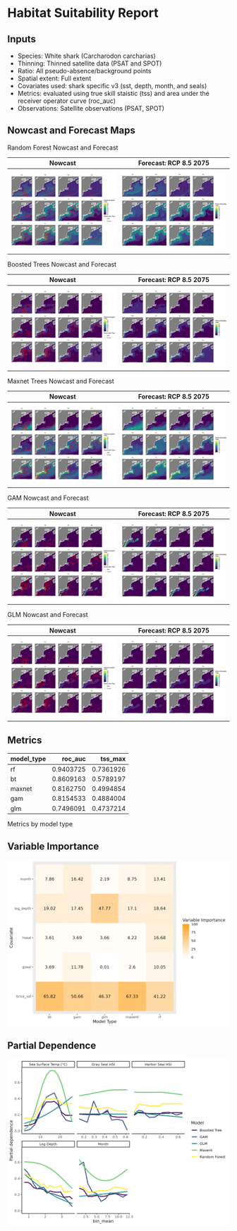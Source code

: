 Habitat Suitability Report
================

## Inputs

- Species: White shark (Carcharodon carcharias)
- Thinning: Thinned satellite data (PSAT and SPOT)
- Ratio: All pseudo-absence/background points
- Spatial extent: Full extent
- Covariates used: shark specific v3 (sst, depth, month, and seals)
- Metrics: evaluated using true skill staistic (tss) and area under the
  receiver operator curve (roc_auc)
- Observations: Satellite observations (PSAT, SPOT)

## Nowcast and Forecast Maps

Random Forest Nowcast and Forecast

| Nowcast | Forecast: RCP 8.5 2075 |
|:--:|:--:|
| ![](../../../../tidy_reports/versions/c11/010960/c11.010960.01_12_rf_compiled_casts.png) | ![](../../../../tidy_reports/versions/c11/010964/c11.010964.01_12_rf_compiled_casts.png) |

Boosted Trees Nowcast and Forecast

| Nowcast | Forecast: RCP 8.5 2075 |
|:--:|:--:|
| ![](../../../../tidy_reports/versions/c11/010960/c11.010960.01_12_bt_compiled_casts.png) | ![](../../../../tidy_reports/versions/c11/010964/c11.010964.01_12_bt_compiled_casts.png) |

Maxnet Trees Nowcast and Forecast

| Nowcast | Forecast: RCP 8.5 2075 |
|:--:|:--:|
| ![](../../../../tidy_reports/versions/c11/010960/c11.010960.01_12_maxent_compiled_casts.png) | ![](../../../../tidy_reports/versions/c11/010964/c11.010964.01_12_maxent_compiled_casts.png) |

GAM Nowcast and Forecast

| Nowcast | Forecast: RCP 8.5 2075 |
|:--:|:--:|
| ![](../../../../tidy_reports/versions/c11/010960/c11.010960.01_12_gam_compiled_casts.png) | ![](../../../../tidy_reports/versions/c11/010964/c11.010964.01_12_gam_compiled_casts.png) |

GLM Nowcast and Forecast

| Nowcast | Forecast: RCP 8.5 2075 |
|:--:|:--:|
| ![](../../../../tidy_reports/versions/c11/010960/c11.010960.01_12_glm_compiled_casts.png) | ![](../../../../tidy_reports/versions/c11/010964/c11.010964.01_12_glm_compiled_casts.png) |

## Metrics

| model_type |   roc_auc |   tss_max |
|:-----------|----------:|----------:|
| rf         | 0.9403725 | 0.7361926 |
| bt         | 0.8609163 | 0.5789197 |
| maxnet     | 0.8162750 | 0.4994854 |
| gam        | 0.8154533 | 0.4884004 |
| glm        | 0.7496091 | 0.4737214 |

Metrics by model type

## Variable Importance

![](m11.01096_tidy_compiled_files/figure-gfm/variable_importance-1.png)

## Partial Dependence

![](m11.01096_tidy_compiled_files/figure-gfm/partial_dependence-1.png)

